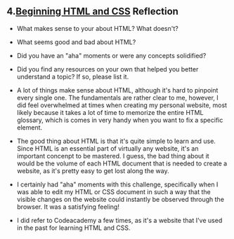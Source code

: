## 4.[Beginning HTML and CSS](4_beginning_HTML_CSS/readme.mc) Reflection

* What makes sense to your about HTML? What doesn't? 
* What seems good and bad about HTML?
* Did you have an "aha" moments or were any concepts solidified?
* Did you find any resources on your own that helped you better understand a topic? If so, please list it.

* A lot of things make sense about HTML, although it's hard to pinpoint every single one. The fundamentals are rather clear to me, however, I did feel overwhelmed at times when creating my personal website, most likely because it takes a lot of time to memorize the entire HTML glossary, which is comes in very handy when you want to fix a specific element.
* The good thing about HTML is that it's quite simple to learn and use. Since HTML is an essential part of virtually any website, it's an important concenpt to be mastered. I guess, the bad thing about it would be the volume of each HTML document that is needed to create a website, as it's pretty easy to get lost along the way.
* I certainly had "aha" moments with this challenge, specifically when I was able to edit my HTML or CSS document in such a way that the visible changes on the website could instantly be observed through the browser. It was a satisfying feeling!
* I did refer to Codeacademy a few times, as it's a website that I've used in the past for learning HTML and CSS.